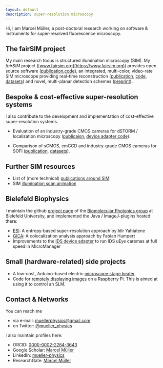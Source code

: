 ```yaml
---
layout: default
description: super-resolution microscopy
---
```


Hi, I am Marcel Müller, a post-doctoral research working on software & instruments
for super-resolved fluorescence microscopy.

## The fairSIM project

My main research focus is structured illumination microscopy (SIM). My _fairSIM_ project
([www.fairsim.org](https://www.fairsim.org)) provides open-source software 
([publication](https://doi.org/10.1038/ncomms10980),[code](https://www.github.com/fairSIM/fairSIM)),
an integrated, multi-color, video-rate SIM microscope providing real-time
reconstruction 
([publication](https://doi.org/10.1038/s41467-019-12165-x),
[code](https://www.github.com/fairSIM/fairSIM-VIGOR), 
[datasets](https://zenodo.org/record/2649890))
and novel, multi-planar detection schemes ([preprint](https://doi.org/10.1101/773440)).

## Bespoke & cost-effective super-resolution systems

I also contribute to the development and implementation of cost-effective super-resolution systems.

* Evaluation of an industry-grade CMOS cameras for dSTORM / localization microscopy 
([publicaion](https://doi.org/10.1038/s41598-017-14762-6), [device adapter code](https://github.com/biophotonics-bielefeld/ids-device-adapter)).

* Comparison of sCMOS, emCCD and industry-grade CMOS cameras for 
SOFI ([publication](https://doi.org/10.1088/2515-7647/ab36ae), [datasets](https://zenodo.org/record/3341781)).


## Further SIM resources

* List of (more technical) [publications around SIM](https://mueller-physics.github.io/SIM-Collection/literature.html)
* SIM [illumination scan animation](https://mueller-physics.github.io/SIM-Collection/files/illumination-scan-video.avi) 


## Bielefeld Biophysics

I maintain the github [project page](https://github.com/biophotonics-bielefeld) of the [Biomolecular Photonics group](http://www.physik.uni-bielefeld.de/biopho) at Bielefeld University,
and implemented the Java / ImageJ-plugins hosted there:

* [ESI](https://github.com/biophotonics-bielefeld/ESI): A entropy-based super-resolution approach by Idir Yahiatene
* [GICA](https://github.com/biophotonics-bielefeld/GICA): A colocalization analysis approach by Fabian Humpert
* Improvements to the [IDS device adapter](https://github.com/biophotonics-bielefeld/ids-device-adapter) to run IDS uEye
caremas at full speed in MicroManager

## Small (hardware-related) side projects

* A low-cost, Arduino-based electric [microscope stage heater](https://mueller-physics.github.io/arduino-stage-heater).
* Code for [remotely displaying images](https://github.com/mueller-physics/raspberry-network-display) on a Raspberry Pi. This is aimed at using it to control an SLM.

## Contact & Networks

You can reach me

* via e-mail: [muellerphysics@gmail.com](mailto:muellerphysics@gmail.com)
* on Twitter: [@mueller_physics](https://twitter.com/mueller_physics)

I also maintain profiles here:

* ORCID: [0000-0002-2264-3643](https://orcid.org/0000-0002-2264-3643)
* Google Scholar: [Marcel Müller](https://scholar.google.com/citations?user=N29z1_wAAAAJ)
* LinkedIn: [mueller-physics](http://www.linkedin.com/in/mueller-physics)
* ResearchGate: [Marcel Müller](https://www.researchgate.net/profile/Marcel_Mueller10)

